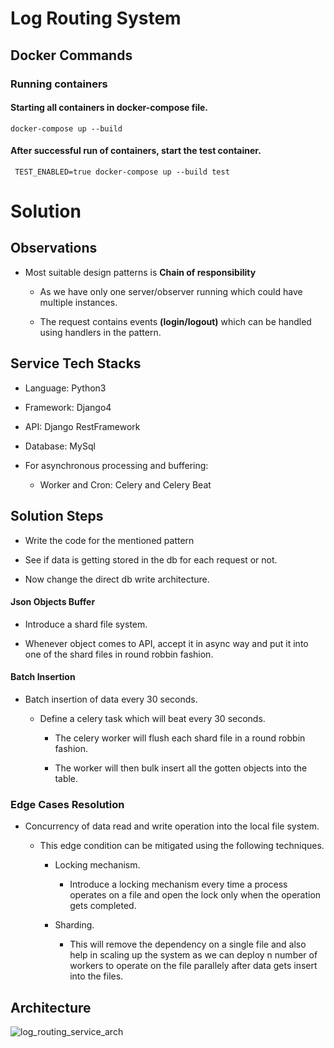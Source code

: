 # Log Routing System

## Docker Commands
### Running containers
#### Starting all containers in docker-compose file. 
```
docker-compose up --build
```
#### After successful run of containers, start the test container.
```
 TEST_ENABLED=true docker-compose up --build test
```


# Solution

## Observations

-   Most suitable design patterns is **Chain of responsibility**

    -   As we have only one server/observer running which could have multiple instances.

    -   The request contains events **(login/logout)** which can be handled using handlers in the pattern.

## 

## Service Tech Stacks

-   Language: Python3

-   Framework: Django4

-   API: Django RestFramework

-   Database: MySql

-   For asynchronous processing and buffering:

    -   Worker and Cron: Celery and Celery Beat

## 

## Solution Steps

-   Write the code for the mentioned pattern

-   See if data is getting stored in the db for each request or not.

-   Now change the direct db write architecture.

#### Json Objects Buffer

-   Introduce a shard file system.

-   Whenever object comes to API, accept it in async way and put it into one of the shard files in round robbin fashion.

#### Batch Insertion

-   Batch insertion of data every 30 seconds.

    -   Define a celery task which will beat every 30 seconds.

        -   The celery worker will flush each shard file in a round robbin fashion.

        -   The worker will then bulk insert all the gotten objects into the table.

### Edge Cases Resolution

-   Concurrency of data read and write operation into the local file system.

    -   This edge condition can be mitigated using the following techniques.

        -   Locking mechanism.

            -   Introduce a locking mechanism every time a process
                operates on a file and open the lock only when the
                operation gets completed.

        -   Sharding.

            -   This will remove the dependency on a single file and
                also help in scaling up the system as we can deploy n
                number of workers to operate on the file parallely
                after data gets insert into the files.



## Architecture
![log_routing_service_arch](https://github.com/VinodKW/log-routing-service/assets/40213599/3dcc0621-a520-4b6f-80b5-1c03ad135cd1)

